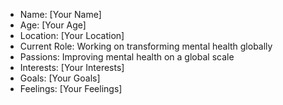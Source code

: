 - Name: [Your Name]
- Age: [Your Age]
- Location: [Your Location]
- Current Role: Working on transforming mental health globally
- Passions: Improving mental health on a global scale
- Interests: [Your Interests]
- Goals: [Your Goals]
- Feelings: [Your Feelings]